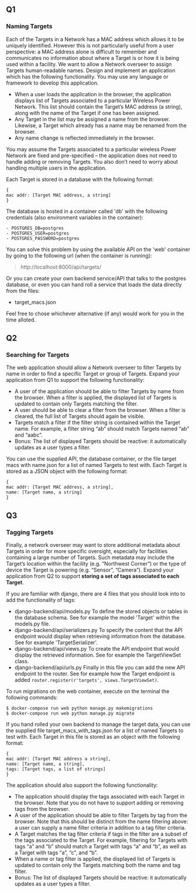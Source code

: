 


## Q1 
### Naming Targets
Each of the Targets in a Network has a MAC address which allows it to be uniquely identified. However this is
not particularly useful from a user perspective: a MAC address alone is difficult to remember and communicates no
information about where a Target is or how it is being used within a facility. We want to allow a Network overseer
to assign Targets human-readable names.
Design and implement an application which has the following functionality. You may use any language or framework
to develop this application.

- When a user loads the application in the browser, the application displays list of Targets associated to a
particular Wireless Power Network. This list should contain the Target’s MAC address (a string), along with
the name of the Target if one has been assigned.
- Any Target in the list may be assigned a name from the browser. Likewise, a Target which already has a name
may be renamed from the browser.
- Any name change is reflected immediately in the browser.

You may assume the Targets associated to a particular wireless Power Network are fixed and pre-specified – the
application does not need to handle adding or removing Targets. You also don’t need to worry about handling
multiple users in the application.

Each Target is stored in a database with the following format:

```
{
mac addr: [Target MAC address, a string]
}
```
The database is hosted in a container called 'db' with the following credentials (also environment variables in the container): 
```
- POSTGRES_DB=postgres
- POSTGRES_USER=postgres
- POSTGRES_PASSWORD=postgres
```  

You can solve this problem by using the available API on the 'web' container by going to the following url (when the container is running): 
> http://localhost:8000/api/targets/

Or you can create your own backend service/API that talks to the postgres database, or even you can hand roll a service that loads the data directly from the files:
- target_macs.json

Feel free to chose whichever alternative (if any) would work for you in the time alloted.

## Q2
### Searching for Targets
The web application should allow a Network overseer to filter Targets by name in order to find a specific Target or
group of Targets. Expand your application from Q1 to support the following functionality:
- A user of the application should be able to filter Targets by name from the browser. When a filter is applied,
the displayed list of Targets is updated to contain only Targets matching the filter.
- A user should be able to clear a filter from the browser. When a filter is cleared, the full list of Targets should
again be visible.
- Targets match a filter if the filter string is contained within the Target name. For example, a filter string “ab“
should match Targets named “ab” and “aabc”.
- Bonus: The list of displayed Targets should be reactive: it automatically updates as a user types a filter.

You can use the supplied API, the database container, or the file target macs with name.json for a list of named Targets to test with. Each Target is stored as a JSON object with the following format:
```
{
mac addr: [Target MAC address, a string],
name: [Target name, a string]
}
```

## Q3
### Tagging Targets
Finally, a network overseer may want to store additional metadata about Targets in order for more specific oversight,
especially for facilities containing a large number of Targets. Such metadata may include the Target’s location within the facility (e.g. “Northwest Corner”) or the type of device the Target is powering (e.g. “Sensor”, “Camera”).
Expand your application from Q2 to support **storing a set of tags associated to each Target**. 

If you are familiar with django, there are 4 files that you should look into to add the functionality of tags: 
- django-backend/api/models.py  To define the stored objects or tables in the database schema. See for example the model 'Target' within the models.py file.  
- django-backend/api/serializers.py To specify the content that the API endpoint would display when retrieving  information from the database. See for example 'TargetSerializer'.
- django-backend/api/views.py To create the API endpoint that would display the retrieved information. See for example the TargetViewSet class. 
- django-backend/api/urls.py Finally in this file you can add the new API endpoint to the router. See for example how the Target endpoint is added `router.register(r'targets', views.TargetViewSet)`. 

To run migrations on the web container, execute on the terminal the following commands: 
```
$ docker-compose run web python manage.py makemigrations
$ docker-compose run web python manage.py migrate
```

If you hand rolled your own backend to manage the target data, you can use the supplied file target_macs_with_tags.json for a list of named Targets to test with. Each Target in this file is stored as an object with the following format:
```
{
mac addr: [Target MAC address a string],
name: [Target name, a string],
tags: [Target tags, a list of strings]
}
``` 

The application should also support the following functionality:
- The application should display the tags associated with each Target in the browser. Note that you do not have
to support adding or removing tags from the browser.
- A user of the application should be able to filter Targets by tag from the browser. Note that this should be
distinct from the name filtering above: a user can supply a name filter criteria in addition to a tag filter criteria.
- A Target matches the tag filter criteria if tags in the filter are a subset of the tags associated to the Target.
For example, filtering for Targets with tags “a” and “b” should match a Target with tags “a” and “b”, as well
as a Target with tags “a”, “c”, and “b”.
- When a name or tag filter is applied, the displayed list of Targets is updated to contain only the Targets
matching both the name and tag filter.
- Bonus: The list of displayed Targets should be reactive: it automatically updates as a user types a filter.


